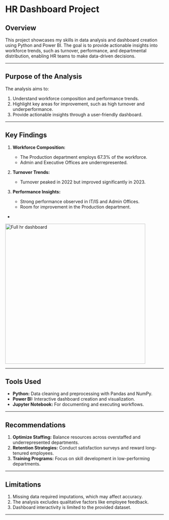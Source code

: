# HR Dashboard Project

## Overview
This project showcases my skills in data analysis and dashboard creation using Python and Power BI. The goal is to provide actionable insights into workforce trends, such as turnover, performance, and departmental distribution, enabling HR teams to make data-driven decisions.

---

## Purpose of the Analysis
The analysis aims to:
1. Understand workforce composition and performance trends.
2. Highlight key areas for improvement, such as high turnover and underperformance.
3. Provide actionable insights through a user-friendly dashboard.

---

## Key Findings
1. **Workforce Composition:**  
   - The Production department employs 67.3% of the workforce.  
   - Admin and Executive Offices are underrepresented.  

2. **Turnover Trends:**  
   - Turnover peaked in 2022 but improved significantly in 2023.  

3. **Performance Insights:**  
   - Strong performance observed in IT/IS and Admin Offices.  
   - Room for improvement in the Production department.

-
<img width="445" alt="Full hr dashboard" src="https://github.com/user-attachments/assets/75262e9d-5f41-4d25-883d-9432332fffce" />

---

## Tools Used
- **Python:** Data cleaning and preprocessing with Pandas and NumPy.  
- **Power BI:** Interactive dashboard creation and visualization.  
- **Jupyter Notebook:** For documenting and executing workflows.  

---

## Recommendations
1. **Optimize Staffing:** Balance resources across overstaffed and underrepresented departments.  
2. **Retention Strategies:** Conduct satisfaction surveys and reward long-tenured employees.  
3. **Training Programs:** Focus on skill development in low-performing departments.

---

## Limitations
1. Missing data required imputations, which may affect accuracy.  
2. The analysis excludes qualitative factors like employee feedback.  
3. Dashboard interactivity is limited to the provided dataset.

---
